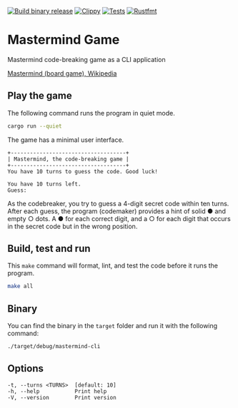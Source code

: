 [![Build binary release](https://github.com/basbiezemans/mastermind-cli/actions/workflows/release.yml/badge.svg)](https://github.com/basbiezemans/mastermind-cli/actions/workflows/release.yml)
[![Clippy](https://github.com/basbiezemans/mastermind-cli/actions/workflows/lint.yml/badge.svg)](https://github.com/basbiezemans/mastermind-cli/actions/workflows/lint.yml)
[![Tests](https://github.com/basbiezemans/mastermind-cli/actions/workflows/tests.yml/badge.svg)](https://github.com/basbiezemans/mastermind-cli/actions/workflows/tests.yml)
[![Rustfmt](https://github.com/basbiezemans/mastermind-cli/actions/workflows/rustfmt.yml/badge.svg)](https://github.com/basbiezemans/mastermind-cli/actions/workflows/rustfmt.yml)

# Mastermind Game
Mastermind code-breaking game as a CLI application

[Mastermind (board game), Wikipedia](https://en.wikipedia.org/wiki/Mastermind_(board_game))

## Play the game
The following command runs the program in quiet mode.
```bash
cargo run --quiet
```

The game has a minimal user interface.
```
+------------------------------------+
| Mastermind, the code-breaking game |
+------------------------------------+
You have 10 turns to guess the code. Good luck!

You have 10 turns left.
Guess:
```

As the codebreaker, you try to guess a 4-digit secret code within ten turns. After each guess, the program (codemaker) provides a hint of solid ● and empty ○ dots. A ● for each correct digit, and a ○ for each digit that occurs in the secret code but in the wrong position.

## Build, test and run
This `make` command will format, lint, and test the code before it runs the program.
```bash
make all
```

## Binary
You can find the binary in the `target` folder and run it with the following command:
```bash
./target/debug/mastermind-cli
```

## Options
```
-t, --turns <TURNS>  [default: 10]
-h, --help           Print help
-V, --version        Print version
```
